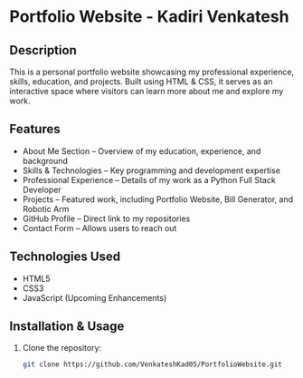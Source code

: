 # Portfolio Website - Kadiri Venkatesh

## Description
This is a personal portfolio website showcasing my professional experience, skills, education, and projects. Built using HTML & CSS, it serves as an interactive space where visitors can learn more about me and explore my work.

## Features
- About Me Section – Overview of my education, experience, and background  
- Skills & Technologies – Key programming and development expertise  
- Professional Experience – Details of my work as a Python Full Stack Developer
- Projects – Featured work, including Portfolio Website, Bill Generator, and Robotic Arm
- GitHub Profile – Direct link to my repositories  
- Contact Form – Allows users to reach out  

## Technologies Used
- HTML5
- CSS3
- JavaScript (Upcoming Enhancements)

## Installation & Usage
1. Clone the repository:
   ```bash
   git clone https://github.com/VenkateshKad05/PortfolioWebsite.git
